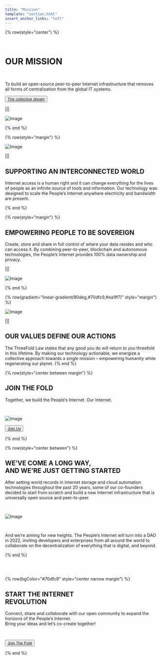 ```yaml
---
title: "Mission"
template: "section.html"
insert_anchor_links: "left"
---
```


<!-- section 1 (header) -->

{% row(style="center") %}

<br>

# OUR MISSION

<br>

To build an open-source peer-to-peer Internet infrastructure that removes all forms of centralization from the global IT systems.

<button>[The collective dream](/blog/2021/07/post-2)</button>

|||

![Image](images/mission_header.png)

{% end %}



<!-- section 2 (INTERCONNECTED) -->

{% row(style="margin") %}

![Image](images/globe_mission.png#medium)

|||

## SUPPORTING AN INTERCONNECTED WORLD

Internet access is a human right and it can change everything for the lives of people as an infinite source of tools and information. Our technology was designed to scale the People’s Internet anywhere electricity and bandwidth are present.

{% end %}


<!-- section 3 (SOVEREIGN) -->

{% row(style="margin") %}

## EMPOWERING PEOPLE TO BE SOVEREIGN

Create, store and share in full control of where your data resides and who can access it. By combining peer-to-peer, blockchain and autonomous technologies, the People’s Internet provides 100% data ownership and privacy.

|||

![Image](images/people_mission.png#medium)

{% end %}



<!-- section 4 (OUR ACTIONS) -->

{% row(gradient="linear-gradient(90deg,#70dfc9,#ea1ff7)" style="margin") %}

![Image](images/node_mission.png#medium)

|||

## OUR VALUES DEFINE OUR ACTIONS

The ThreeFold Law states that any good you do will return to you threefold in this lifetime. By making our technology actionable, we energize a collective approach towards a single mission – empowering humanity while regenerating our planet.
{% end %}



<!-- section 5 (JOIN THE FOLD) -->

{% row(style="center between margin") %}

## **JOIN THE FOLD**

Together, we build the People’s Internet. Our Internet.

<br>

![Image](images/100_mission.png#meduim)

<button>[Join Us](https://t.me/threefold)</button>

{% end %}



<!-- section 6 (GETTING STARTED) -->

{% row(style="center between") %}

## WE’VE COME A LONG WAY, <br> **AND WE’RE JUST GETTING STARTED**

After setting world records in Internet storage and cloud automation technologies throughout the past 20 years, some of our co-founders decided to start from scratch and build a new Internet infrastructure that is universally open source and peer-to-peer.

<br>

![Image](images/mission_roadmap.png#large)

<br>

And we’re aiming for new heights. The People’s Internet will turn into a DAO in 2022, inviting developers and enterprises from all around the world to collaborate on the decentralization of everything that is digital, and beyond.

{% end %}

<br>
<br>

<!-- section 7 (REVOLUTION) -->

{% row(bgColor="#70dfc9" style="center narrow margin") %}

## **START THE INTERNET <br> REVOLUTION**

Connect, share and collaborate with our open community to expand the horizons of the People’s Internet.<br> Bring your ideas and let’s co-create together!

<br>

<button>[Join The Fold](https://t.me/threefold)</button>

{% end %}
